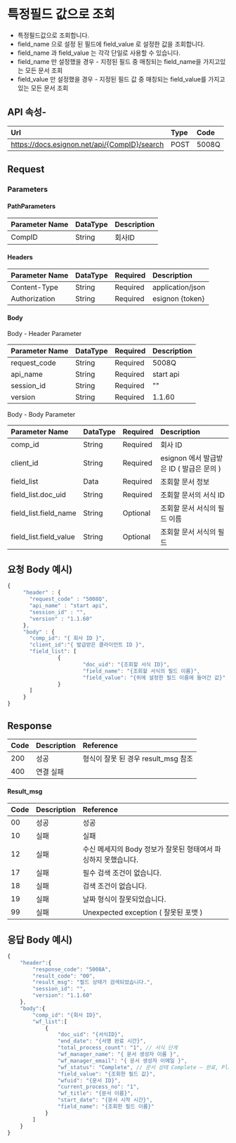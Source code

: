 # 특정필드 값으로 조회

* 특정필드값으로 조회합니다. 
* field\_name 으로 설정 된 필드에 field\_value 로 설정한 값을 조회합니다.
* field\_name 과 field\_value 는 각각 단일로 사용할 수 있습니다. 
* field\_name 만 설정했을 경우 - 지정된 필드 중 매칭되는 field\_name을 가지고있는 모든 문서 조회
* field\_value 만 설정했을 경우 - 지정된 필드 값 중 매칭되는 field\_value를 가지고있는 모든 문서 조회 

## API 속성-

| Url | Type | **Code** |
| :--- | :--- | :--- |
| https://docs.esignon.net/api/{CompID}/search | POST | 5008Q |

## Request

### Parameters

#### PathParameters

| **Parameter Name** | DataType | **Description** |
| :--- | :--- | :--- |
| CompID | String | 회사ID |

####  Headers

| **Parameter Name**                         | DataType | Required | **Description** |
| :--- | :--- | :--- | :--- |
| Content-Type | String | Required | application/json |
| Authorization | String | Required | esignon {token} |

####   Body 

  Body - Header Parameter

| **Parameter Name**                         | DataType | Required | **Description** |
| :--- | :--- | :--- | :--- |
| request\_code | String | Required | 5008Q |
| api\_name | String | Required | start api |
| session\_id | String | Required | "" |
| version | String | Required | 1.1.60 |

  Body - Body Parameter

| **Parameter Name** | DataType | Required | **Description** |
| :--- | :--- | :--- | :--- |
| comp\_id | String | Required | 회사 ID |
| client\_id | String | Required | esignon 에서 발급받은 ID \( 발급은 문의 \) |
| field\_list | Data | Required | 조회할 문서 정보 |
| field\_list.doc\_uid | String | Required | 조회할 문서의 서식 ID |
| field\_list.field\_name | String | Optional | 조회할 문서 서식의 필드 이름 |
| field\_list.field\_value | String | Optional | 조회할 문서 서식의 필드  |

## 요청 Body 예시\)

```javascript
{
	 "header" : {
	   "request_code" : "5008Q",            
	   "api_name" : "start api",    
	   "session_id" : "",    
	   "version" : "1.1.60"
	 },
	 "body" : {
	   "comp_id": "{ 회사 ID }",
	   "client_id":"{ 발급받은 클라이언트 ID }",
	   "field_list": [ 
			    {
						"doc_uid": "{조회할 서식 ID}",
						"field_name": "{조회할 서식의 필드 이름}",
						"field_value": "{위에 설정한 필드 이름에 들어간 값}"
			    }
	   ]
	 }
}

```

## Response

| Code | **Description** | **Reference** |
| :--- | :--- | :--- |
| 200 | 성공 | 형식이 잘못 된 경우 result\_msg 참조 |
| 400 | 연결 실패  |  |

#### Result\_msg

| Code | **Description** | **Reference** |
| :--- | :--- | :--- |
| 00 | 성공 | 성공 |
| 10 | 실패 | 실패 |
| 12 | 실패 | 수신 메세지의 Body 정보가 잘못된 형태여서 파싱하지 못했습니다. |
| 17 | 실패 | 필수 검색 조건이 없습니다. |
| 18 | 실패 | 검색 조건이 없습니다. |
| 19 | 실패 | 날짜 형식이 잘못되었습니다. |
| 99 | 실패 | Unexpected exception \( 잘못된 포맷 \) |

## 응답 Body 예시\)

```javascript
{
	"header":{
		"response_code": "5008A",
		"result_code": "00",
		"result_msg": "필드 상태가 검색되었습니다.",
		"session_id": "",
		"version": "1.1.60"
	},
	"body":{
		"comp_id": "{회사 ID}",
		"wf_list":[
			{
				"doc_uid": "{서식ID}",
				"end_date": "{서명 완료 시간}",
				"total_process_count": "1", // 서식 단계
				"wf_manager_name": "{ 문서 생성자 이름 }",
				"wf_manager_email": "{ 문서 생성자 이메일 }",
				"wf_status": "Complete", // 문서 상태 Complete – 완료, Playing – 진행중
				"field_value": "{조회한 필드 값}",
				"wfuid": "{문서 ID}",
				"current_process_no": "1",
				"wf_title": "{문서 이름}",
				"start_date": "{문서 시작 시간}",
				"field_name": "{조회한 필드 이름}"
			}
		]
	}
}

```

